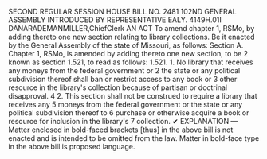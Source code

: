 SECOND REGULAR SESSION
HOUSE BILL NO. 2481
102ND GENERAL ASSEMBLY
INTRODUCED BY REPRESENTATIVE EALY.
4149H.01I DANARADEMANMILLER,ChiefClerk
AN ACT
To amend chapter 1, RSMo, by adding thereto one new section relating to library collections.
Be it enacted by the General Assembly of the state of Missouri, as follows:
Section A. Chapter 1, RSMo, is amended by adding thereto one new section, to be
2 known as section 1.521, to read as follows:
1.521. 1. No library that receives any moneys from the federal government or
2 the state or any political subdivision thereof shall ban or restrict access to any book or
3 other resource in the library's collection because of partisan or doctrinal disapproval.
4 2. This section shall not be construed to require a library that receives any
5 moneys from the federal government or the state or any political subdivision thereof to
6 purchase or otherwise acquire a book or resource for inclusion in the library's
7 collection.
✔
EXPLANATION — Matter enclosed in bold-faced brackets [thus] in the above bill is not enacted and is
intended to be omitted from the law. Matter in bold-face type in the above bill is proposed language.